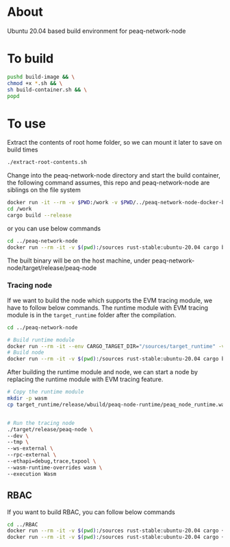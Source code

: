 # About
Ubuntu 20.04 based build environment for peaq-network-node

# To build
```bash
pushd build-image && \
chmod +x *.sh && \
sh build-container.sh && \
popd
```

# To use

Extract the contents of root home folder, so we can mount it later to save on build times
```bash
./extract-root-contents.sh
```

Change into the peaq-network-node directory and start the build container, the following command assumes, this repo and peaq-network-node are siblings on the file system

```bash
docker run -it --rm -v $PWD:/work -v $PWD/../peaq-network-node-docker-builder/dev-env/root:/root rust-stable:ubuntu-20.04 /bin/bash
cd /work
cargo build --release
```
or you can use below commands
```bash
cd ../peaq-network-node
docker run --rm -it -v $(pwd):/sources rust-stable:ubuntu-20.04 cargo build --release --manifest-path=/sources/Cargo.toml
```

The built binary will be on the host machine, under peaq-network-node/target/release/peaq-node

### Tracing node
If we want to build the node which supports the EVM tracing module, we have to follow below commands. The runtime module with EVM tracing module is in the `target_runtime` folder after the compilation.

```bash
cd ../peaq-network-node

# Build runtime module
docker run --rm -it --env CARGO_TARGET_DIR="/sources/target_runtime" -v $(pwd):/sources rust-stable:ubuntu-20.04 cargo build --release -p peaq-node-runtime --features "std aura evm-tracing" --manifest-path=/sources/Cargo.toml
# Build node
docker run --rm -it -v $(pwd):/sources rust-stable:ubuntu-20.04 cargo build --release --manifest-path=/sources/Cargo.toml
```

After building the runtime module and node, we can start a node by replacing the runtime module with EVM tracing feature.
```bash
# Copy the runtime module
mkdir -p wasm
cp target_runtime/release/wbuild/peaq-node-runtime/peaq_node_runtime.wasm wasm


# Run the tracing node
./target/release/peaq-node \
--dev \
--tmp \
--ws-external \
--rpc-external \
--ethapi=debug,trace,txpool \
--wasm-runtime-overrides wasm \
--execution Wasm
```

## RBAC
If you want to build RBAC, you can follow below commands

```bash
cd ../RBAC
docker run --rm -it -v $(pwd):/sources rust-stable:ubuntu-20.04 cargo +nightly contract build --manifest-path=/sources/Cargo.toml
docker run --rm -it -v $(pwd):/sources rust-stable:ubuntu-20.04 cargo +nightly contract test --manifest-path=/sources/Cargo.toml
```
